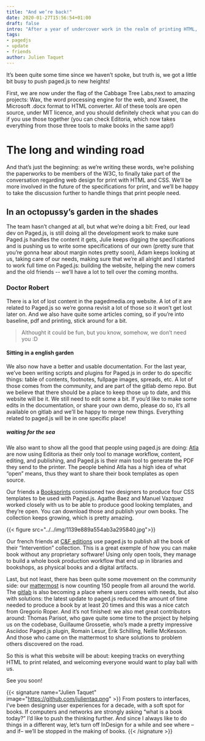 ```yaml
---
title: "And we’re back!"
date: 2020-01-27T15:56:54+01:00
draft: false
intro: "After a year of undercover work in the realm of printing HTML, we’re proudly introducing the new Paged.js website."
tags: 
- pagedjs
- update
- friends
author: Julien Taquet
---
```




It’s been quite some time since we haven’t spoke, but truth is, we got a little bit busy to push paged.js to new heights!

First, we are now under the flag of the Cabbage Tree Labs,next to amazing projects: Wax, the word processing engine for the web, and Xsweet, the Microsoft .docx format to HTML converter. All of these tools are open source, under MIT licence, and you should definitely check what you can do if you use those together (you can check Editoria, which now takes everything from those three tools to make books in the same app!)

# The long and winding road
And that’s just the beginning: as we’re writing these words, we’re polishing the paperworks to be members of the W3C, to finally take part of the conversation regarding web design for print with HTML and CSS. We’ll be more involved in the future of the specifications for print, and we’ll be happy to take the discussion further to handle things that print people need.

## In an octopussy’s garden in the shades
The team hasn’t changed at all, but what we’re doing a bit: Fred, our lead dev on Paged.js, is still doing all the development work to make sure Paged.js handles the content it gets, Julie keeps digging the specifications and is pushing us to write some specifications of our own (pretty sure that you’re gonna hear about margin notes pretty soon), Adam keeps looking at us, taking care of our needs, making sure that we’re all alright and I started to work full time on Paged.js: building the website, helping the new comers and the old friends -- we’ll have a lot to tell over the coming months.

### Doctor Robert
There is a lot of lost content in the pagedmedia.org website. A lot of it are related to Paged.js so we’re gonna revisit a lot of those so it won’t get lost later on. And we also have quite some articles coming, so if you’re into baseline, pdf and printing, stick around for a bit. 

> Althought it could be fun, but you know, somehow, we don’t need you :D

#### Sitting in a english garden
We also now have a better and usable documentation. For the last year, we’ve been writing scripts and plugins for Paged.js in order to do specific things: table of contents, footnotes, fullpage images, spreads, etc. A lot of those comes from the community, and are part of the gitlab demo repo. But we believe that there should be a place to keep those up to date, and this website will be it. We still need to edit some a bit. If you’d like to make some edits in the documentation, or share your own demo, please do so, it’s all available on gitlab and we’ll be happy to merge new things. Everything related to paged.js will be in one specific place!

##### waiting for the sea
We also want to show all the good that people using paged.js are doing: [Atla](https://www.atla.com) are now using Editoria as their only tool to manage workflow, content, editing, and publishing, and Paged.js is their main tool to generate the PDF they send to the printer. The people behind Atla has a high idea of what “open” means, thus they want to share their book templates as open source.

<!-- ###### title 6 -->
Our friends a [Booksprints](https://www.booksprints.net/) comissioned two designers to produce four CSS templates to be used with Paged.js. Agathe Baez and Manuel Vazquez worked closely with us to be able to produce good looking templates, and they’re open. You can download those and publish your own books. The collection keeps growing, which is pretty amazing. 

{{< figure src="../../img/1139e889a554ab3a295840.jpg">}}

Our french friends at [C&F editions](https://cfeditions.com/) use paged.js to publish all the book of their “Intervention” collection. This is a great exemple of how you can make book without any proprietary software! Using only open tools, they manage to build a whole book production workflow that end up in libraries and bookshops, as physical books and a digital artifacts. 

Last, but not least, there has been quite some movement on the community side: our [mattermost](https://mattermost.pagedmedia.org) is now counting 150 people from all around the world. The [gitlab](gitlab.pagedmedia.org) is also becoming a place where users comes with needs, but also with solutions: the latest update to paged.js reduced the amount of time needed to produce a book by at least 20 times and this was a nice catch from Gregorio Roper. And it’s not finished: we also met great contributors around: Thomas Parisot, who gave quite some time to the project by helping us on the codebase, Guillaume Grossetie, who’s made a pretty impressive Asciidoc Paged.js plugin, Romain Lesur, Erik Schilling, Nellie McKesson. And those who came on the mattermost to share solutions to problem others discovered on the road.

So this is what this website will be about: keeping tracks on everything HTML to print related, and welcoming everyone would want to play ball with us.

See you soon!


{{< signature name="Julien Taquet" image="https://github.com/julientaq.png" >}}
From posters to interfaces, I’ve been designing user experiences for a decade, with a soft spot for books. If computers and networks are strongly asking “what is a book today?” I’d like to push the thinking further. And since I always like to do things in a different way, let’s turn off InDesign for a while and see where –and if– we’ll be stopped in the making of books.
{{< /signature >}}